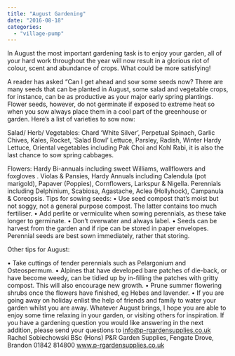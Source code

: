 ```yaml
---
title: "August Gardening"
date: "2016-08-18"
categories: 
  - "village-pump"
---
```


In August the most important gardening task is to enjoy your garden, all of your hard work throughout the year will now result in a glorious riot of colour, scent and abundance of crops. What could be more satisfying!

A reader has asked “Can I get ahead and sow some seeds now? There are many seeds that can be planted in August, some salad and vegetable crops, for instance, can be as productive as your major early spring plantings. Flower seeds, however, do not germinate if exposed to extreme heat so when you sow always place them in a cool part of the greenhouse or garden. Here’s a list of varieties to sow now:

Salad/ Herb/ Vegetables: Chard ‘White Silver’, Perpetual Spinach, Garlic Chives, Kales, Rocket, ‘Salad Bowl’ Lettuce, Parsley, Radish, Winter Hardy Lettuce, Oriental vegetables including Pak Choi and Kohl Rabi, it is also the last chance to sow spring cabbages.

Flowers: Hardy Bi-annuals including sweet Williams, wallflowers and foxgloves . Violas & Pansies, Hardy Annuals including Calendula (pot marigold), Papaver (Poppies), Cornflowers, Larkspur & Nigella. Perennials including Delphinium, Scabiosa, Agastache, Aclea (Hollyhock), Campanula & Coreopsis. Tips for sowing seeds: • Use seed compost that’s moist but not soggy, not a general purpose compost. The latter contains too much fertiliser. • Add perlite or vermiculite when sowing perennials, as these take longer to germinate. • Don’t overwater and always label. • Seeds can be harvest from the garden and if ripe can be stored in paper envelopes. Perennial seeds are best sown immediately, rather that storing.

Other tips for August:

• Take cuttings of tender perennials such as Pelargonium and Osteospermum. • Alpines that have developed bare patches of die-back, or have become weedy, can be tidied up by in-filling the patches with gritty compost. This will also encourage new growth. • Prune summer flowering shrubs once the flowers have finished, eg Hebes and lavender. • If you are going away on holiday enlist the help of friends and family to water your garden whilst you are away. Whatever August brings, I hope you are able to enjoy some time relaxing in your garden, or visiting others for inspiration. If you have a gardening question you would like answering in the next addition, please send your questions to info@p-rgardensupplies.co.uk Rachel Sobiechowski BSc (Hons) P&R Garden Supplies, Fengate Drove, Brandon 01842 814800 www.p-rgardensupplies.co.uk
